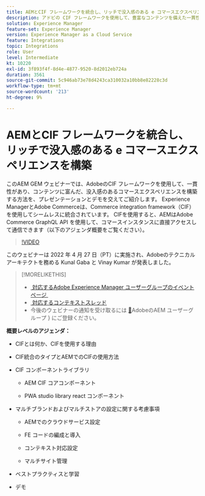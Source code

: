 ```yaml
---
title: AEMとCIF フレームワークを統合し、リッチで没入感のある e コマースエクスペリエンスを構築
description: アドビの CIF フレームワークを使用して、豊富なコンテンツを備えた一貫性のある没入型コマースエクスペリエンスを構築する方法を説明します。
solution: Experience Manager
feature-set: Experience Manager
version: Experience Manager as a Cloud Service
feature: Integrations
topic: Integrations
role: User
level: Intermediate
kt: 10220
exl-id: 3f893f4f-8d4e-4877-9520-8d2012eb724a
duration: 3561
source-git-commit: 5c946ab73e78d4243ca310032a10bb8e82228c3d
workflow-type: tm+mt
source-wordcount: '213'
ht-degree: 9%

---
```


# AEMとCIF フレームワークを統合し、リッチで没入感のある e コマースエクスペリエンスを構築

このAEM GEM ウェビナーでは、AdobeのCIF フレームワークを使用して、一貫性があり、コンテンツに富んだ、没入感のあるコマースエクスペリエンスを構築する方法を、プレゼンテーションとデモを交えてご紹介します。 Experience ManagerとAdobe Commerceは、Commerce integration framework（CIF）を使用してシームレスに統合されています。 CIFを使用すると、AEMはAdobe Commerce GraphQL API を使用して、コマースインスタンスに直接アクセスして通信できます（以下のアジェンダ概要をご覧ください）。

>[!VIDEO](https://video.tv.adobe.com/v/342565/?quality=12&learn=on)

このウェビナーは 2022 年 4 月 27 日（PT）に実施され、Adobeのテクニカルアーキテクトを務める Kunal Gaba と Vinay Kumar が発表しました。

>[!MORELIKETHIS]
>
>* [&#x200B; 対応するAdobe Experience Manager ユーザーグループのイベントページ &#x200B;](https://adobe.ly/3O0uXl5/)
>* [&#x200B; 対応するコンテキストスレッド &#x200B;](https://adobe.ly/3jorz5r)
>* 今後のウェビナーの通知を受け取るには [&#128279;](https://aem-augs.adobe.com/)AdobeのAEM ユーザーグループ &rbrace; にご登録ください。

**概要レベルのアジェンダ：**

* CIFとは何か、CIFを使用する理由

* CIF統合のタイプとAEMでのCIFの使用方法

* CIF コンポーネントライブラリ

   * AEM CIF コアコンポーネント

   * PWA studio library react コンポーネント

* マルチブランドおよびマルチストアの設定に関する考慮事項

   * AEMでのクラウドサービス設定

   * FE コードの編成と導入

   * コンテキスト対応設定

   * マルチサイト管理

* ベストプラクティスと学習

* デモ
